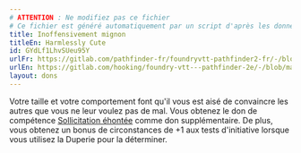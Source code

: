 ```yaml
---
# ATTENTION : Ne modifiez pas ce fichier
# Ce fichier est généré automatiquement par un script d'après les données du module Foundry VTT officiel et de sa traduction
title: Inoffensivement mignon
titleEn: Harmlessly Cute
id: GYdLf1LhvSUeu95Y
urlFr: https://gitlab.com/pathfinder-fr/foundryvtt-pathfinder2-fr/-/blob/master/data/feats/GYdLf1LhvSUeu95Y.htm
urlEn: https://gitlab.com/hooking/foundry-vtt---pathfinder-2e/-/blob/master/packs/data/feats.db/harmlessly-cute.json
layout: dons
---
```

Votre taille et votre comportement font qu'il vous est aisé de convaincre les autres que vous ne leur voulez pas de mal. Vous obtenez le don de compétence [Sollicitation éhontée](requête-sans-vergogne.md) comme don supplémentaire. De plus, vous obtenez un bonus de circonstances de +1 aux tests d'initiative lorsque vous utilisez la Duperie pour la déterminer.
